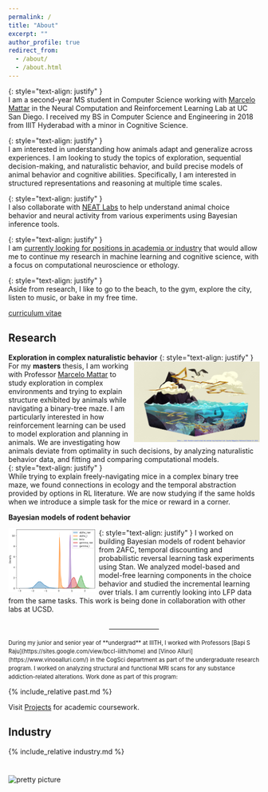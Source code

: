 ```yaml
---
permalink: /
title: "About"
excerpt: ""
author_profile: true
redirect_from: 
  - /about/
  - /about.html
---
```


{: style="text-align: justify" }  
I am a second-year MS student in Computer Science working with [Marcelo Mattar](https://mattarlab.ucsd.edu) in the Neural Computation and Reinforcement Learning Lab at UC San Diego. I received my BS in Computer Science and Engineering in 2018 from IIIT Hyderabad with a minor in Cognitive Science. 

{: style="text-align: justify" }  
I am interested in understanding how animals adapt and generalize across experiences. I am looking to study the topics of exploration, sequential decision-making, and naturalistic behavior, and build precise models of animal behavior and cognitive abilities. Specifically, I am interested in structured representations and reasoning at multiple time scales.

{: style="text-align: justify" }  
I also collaborate with [NEAT Labs](https://neatlabs.ucsd.edu/index.html) to help understand animal choice behavior and neural activity from various experiments using Bayesian inference tools. 

{: style="text-align: justify" }  
I am <u>currently looking for positions in academia or industry</u> that would allow me to continue my research in machine learning and cognitive science, with a focus on computational neuroscience or ethology.

{: style="text-align: justify" }  
Aside from research, I like to go to the beach, to the gym, explore the city, listen to music, or bake in my free time.

[//]: # (Check out my [Bookshelf]&#40;bookshelf.md&#41; to know more.)

[curriculum vitae](/files/UmeshSinglaCV.pdf)

[//]: # (INTERESTS:)

[//]: # (**<u>Computational Ethology</u>** **<u>Ecology</u>** **<u>Machine Learning/RL</u>** **<u>Neuroscience</u>** **<u>Naturalistic Behavior</u>** **<u>Cognitive Science</u>**)

[//]: # (Research)
[//]: # (I am interested in interdisciplinary research problems spanning computer science and naturalistic world &#40;particularly ecology, ethology, and earth sciences&#41;. I like to use a combination of experimental, observational and computational approaches to understand and decipher hidden structure in the natural world.)

Research
--------

**Exploration in complex naturalistic behavior** 
{: style="text-align: justify" }
<img src="/images/woot.jpeg" alt="pretty picture" width="50%" style="padding-left: 1%; float: right;">
For my **masters** thesis, I am working with Professor [Marcelo Mattar](https://mattarlab.ucsd.edu) to study exploration in complex environments and trying to explain structure exhibited by animals while navigating a binary-tree maze. I am particularly interested in how reinforcement learning can be used to model exploration and planning in animals. We are investigating how animals deviate from optimality in such decisions, by analyzing naturalistic behavior data, and fitting and comparing computational models.  
{: style="text-align: justify" }  
While trying to explain freely-navigating mice in a complex binary tree maze, we found connections in ecology and the temporal abstraction provided by options in RL literature. We are now studying if the same holds when we introduce a simple task for the mice or reward in a corner.

**Bayesian models of rodent behavior**

{: style="text-align: justify" }
<img src="/images/rldiscountdf_plot_params.png" alt="pretty picture" width="35%" style="padding-right: 1%; float: left;">
I worked on building Bayesian models of rodent behavior from 2AFC, temporal discounting and probabilistic reversal learning task experiments using Stan. We analyzed model-based and model-free learning components in the choice behavior and studied the incremental learning over trials. I am currently looking into LFP data from the same tasks. This work is being done in collaboration with other labs at UCSD.
<br/>
<br/>
<div style="margin-top: 2%"></div>
<div><hr style="width:20%; margin: auto"></div>
<br/>
<span style="font-size: 80%">During my junior and senior year of **undergrad** at IIITH, I worked with Professors [Bapi S Raju](https://sites.google.com/view/bccl-iiith/home) and [Vinoo Alluri](https://www.vinooalluri.com/) in the CogSci department as part of the undergraduate research program. I worked on analyzing structural and functional MRI scans for any substance addiction-related alterations. Work done as part of this program:</span>

{% include_relative past.md %}

Visit [Projects](projects) for academic coursework.

Industry
--------
{% include_relative industry.md %}

<img src="/images/IMG_20201228_125037.jpg" alt="pretty picture" style="padding-top: 5%;">